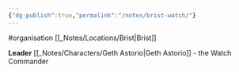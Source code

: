 ```yaml
---
{"dg-publish":true,"permalink":"/notes/brist-watch/"}
---
```


#organisation 
[[_Notes/Locations/Brist\|Brist]]

**Leader** [[_Notes/Characters/Geth Astorio\|Geth Astorio]] - the Watch Commander